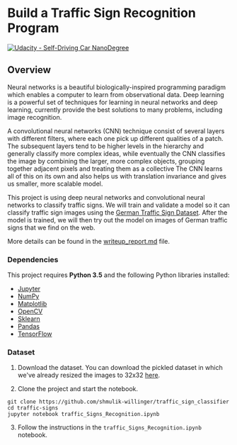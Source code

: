 # **Build a Traffic Sign Recognition Program**
[![Udacity - Self-Driving Car NanoDegree](https://s3.amazonaws.com/udacity-sdc/github/shield-carnd.svg)](http://www.udacity.com/drive)

Overview
---

Neural networks is a beautiful biologically-inspired programming paradigm which enables a computer to learn from observational data.
Deep learning is a powerful set of techniques for learning in neural networks and deep learning, currently provide the best solutions to many problems, including image recognition.

A convolutional neural networks (CNN) technique consist of several layers with different filters, where each one pick up different qualities of a patch. The subsequent layers tend to be higher levels in the hierarchy and generally classify more complex ideas, while eventually the CNN classifies the image by combining the larger, more complex objects, grouping together adjacent pixels and treating them as a collective
The CNN learns all of this on its own and also helps us with translation invariance and gives us smaller, more scalable model.

This project is using deep neural networks and convolutional neural networks to classify traffic signs. We will train and validate a model so it can classify traffic sign images using the [German Traffic Sign Dataset](http://benchmark.ini.rub.de/?section=gtsrb&subsection=dataset). After the model is trained, we will then try out the model on images of German traffic signs that we find on the web.

More details can be found in the [writeup_report.md](https://github.com/shmulik-willinger/traffic_sign_classifier/blob/master/writeup.md) file.

### Dependencies

This project requires **Python 3.5** and the following Python libraries installed:

- [Jupyter](http://jupyter.org/)
- [NumPy](http://www.numpy.org/)
- [Matplotlib](https://matplotlib.org/)
- [OpenCV](https://pypi.python.org/pypi/opencv-python#)
- [Sklearn](scikit-learn.org/)
- [Pandas](pandas.pydata.org/)
- [TensorFlow](http://tensorflow.org)


### Dataset

1. Download the dataset. You can download the pickled dataset in which we've already resized the images to 32x32 [here](https://d17h27t6h515a5.cloudfront.net/topher/2016/October/580d53ce_traffic-sign-data/traffic-sign-data.zip).

2. Clone the project and start the notebook.
```
git clone https://github.com/shmulik-willinger/traffic_sign_classifier
cd traffic-signs
jupyter notebook traffic_Signs_Recognition.ipynb
```
3. Follow the instructions in the `traffic_Signs_Recognition.ipynb` notebook.
